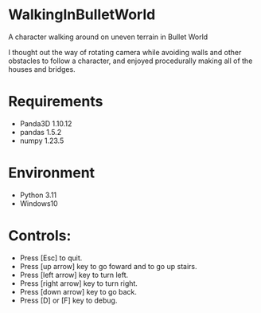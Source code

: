 # WalkingInBulletWorld

A character walking around on uneven terrain in Bullet World

I thought out the way of rotating camera while avoiding walls and other obstacles to follow a character, and
enjoyed procedurally making all of the houses and bridges. 

# Requirements
* Panda3D 1.10.12
* pandas 1.5.2
* numpy 1.23.5

# Environment
* Python 3.11
* Windows10

# Controls:
* Press [Esc] to quit.
* Press [up arrow] key to go foward and to go up stairs.
* Press [left arrow] key to turn left.
* Press [right arrow] key to turn right.
* Press [down arrow] key to go back.
* Press [D] or [F] key to debug.
